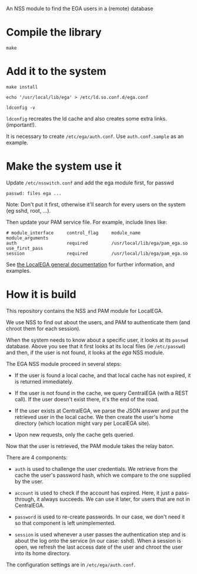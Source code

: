 An NSS module to find the EGA users in a (remote) database

# Compile the library

	make

# Add it to the system

	make install

	echo '/usr/local/lib/ega' > /etc/ld.so.conf.d/ega.conf
	
	ldconfig -v

`ldconfig` recreates the ld cache and also creates some extra links. (important!).

It is necessary to create `/etc/ega/auth.conf`. Use `auth.conf.sample` as an example.

# Make the system use it

Update `/etc/nsswitch.conf` and add the ega module first, for passwd

	passwd: files ega ...

Note: Don't put it first, otherwise it'll search for every users on
the system (eg sshd, root, ...).

Then update your PAM service file. For example, include lines like:

	# module_interface     control_flag     module_name                     module_arguments
	auth                   required         /usr/local/lib/ega/pam_ega.so   use_first_pass
	session                required         /usr/local/lib/ega/pam_ega.so

See
[the LocalEGA general documentation](http://localega.readthedocs.io)
for further information, and examples.


# How it is build

This repository contains the NSS and PAM module for LocalEGA.

We use NSS to find out about the users, and PAM to authenticate them
(and chroot them for each session).

When the system needs to know about a specific user, it looks at its
`passwd` database. Above you see that it first looks at its local
files (ie `/etc/passwd`) and then, if the user is not found, it looks
at the _ega_ NSS module.

The EGA NSS module proceed in several steps:

* If the user is found a local cache, and that local cache has not
  expired, it is returned immediately.

* If the user is not found in the cache, we query CentralEGA (with a
  REST call). If the user doesn't exist there, it's the end of the
  road.

* If the user exists at CentralEGA, we parse the JSON answer and put
  the retrieved user in the local cache. We then create the user's
  home directory (which location might vary per LocalEGA site).
  
* Upon new requests, only the cache gets queried.

Now that the user is retrieved, the PAM module takes the relay baton.

There are 4 components:

* `auth` is used to challenge the user credentials. We retrieve from
  the cache the user's password hash, which we compare to the one
  supplied by the user.

* `account` is used to check if the account has expired. Here, it just
  a pass-through, it always succeeds.  We can use it later, for users
  that are not in CentralEGA.

* `password` is used to re-create passwords. In our case, we don't
  need it so that component is left unimplemented.

* `session` is used whenever a user passes the authentication step and
  is about the log onto the service (in our case: sshd). When a
  session is open, we refresh the last access date of the user and
  chroot the user into its home directory.


The configuration settings are in `/etc/ega/auth.conf`.
